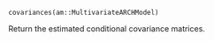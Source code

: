 ```
covariances(am::MultivariateARCHModel)
```

Return the estimated conditional covariance matrices.
